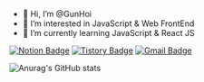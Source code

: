 - 👋 Hi, I’m @GunHoi
- 👀 I’m interested in JavaScript & Web FrontEnd
- 🌱 I’m currently learning JavaScript & React JS

[![Notion Badge](https://img.shields.io/badge/Notion-000000?style=flat-square&logo=Notion&link=https://www.notion.so/fdbdf580ed75451dbff1a8bdab8bb747)](https://www.notion.so/fdbdf580ed75451dbff1a8bdab8bb747)
[![Tistory Badge](https://img.shields.io/badge/Tistory-FF4500?style=flat-square&logo=Tistory&link=https://0is-2y.tistory.com)](https://0is-2y.tistory.com)
[![Gmail Badge](https://img.shields.io/badge/Gmail-d14836?style=flat-square&logo=Gmail&logoColor=white&link=mailto:lgh509@gmail.com)](mailto:lgh509@gmail.com)

![Anurag's GitHub stats](https://github-readme-stats.vercel.app/api?username=GunHoi&show_icons=true&theme=radical)

<!---
GunHoi/GunHoi is a ✨ special ✨ repository because its `README.md` (this file) appears on your GitHub profile.
You can click the Preview link to take a look at your changes.
--->
